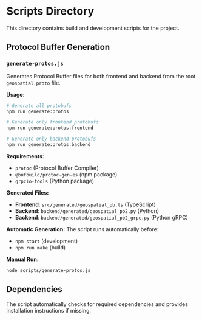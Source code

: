 # Scripts Directory

This directory contains build and development scripts for the project.

## Protocol Buffer Generation

### `generate-protos.js`

Generates Protocol Buffer files for both frontend and backend from the root `geospatial.proto` file.

**Usage:**
```bash
# Generate all protobufs
npm run generate:protos

# Generate only frontend protobufs
npm run generate:protos:frontend

# Generate only backend protobufs
npm run generate:protos:backend
```

**Requirements:**
- `protoc` (Protocol Buffer Compiler)
- `@bufbuild/protoc-gen-es` (npm package)
- `grpcio-tools` (Python package)

**Generated Files:**
- **Frontend**: `src/generated/geospatial_pb.ts` (TypeScript)
- **Backend**: `backend/generated/geospatial_pb2.py` (Python)
- **Backend**: `backend/generated/geospatial_pb2_grpc.py` (Python gRPC)

**Automatic Generation:**
The script runs automatically before:
- `npm start` (development)
- `npm run make` (build)

**Manual Run:**
```bash
node scripts/generate-protos.js
```

## Dependencies

The script automatically checks for required dependencies and provides installation instructions if missing. 